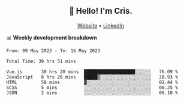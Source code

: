 
<h2 align="center">👋 Hello! I'm Cris.</h2>
<p align="center">
  <a href="https://www.criscunas.dev">Website</a> •
  <a href="https://www.linkedin.com/in/cristophercunas/">LinkedIn</a> 
</p>


📊 **Weekly development breakdown**
<!--START_SECTION:waka-->

```text
From: 09 May 2023 - To: 16 May 2023

Total Time: 39 hrs 51 mins

Vue.js       30 hrs 20 mins  ███████████████████░░░░░░   76.09 %
JavaScript   8 hrs 20 mins   █████▒░░░░░░░░░░░░░░░░░░░   20.93 %
HTML         58 mins         ▓░░░░░░░░░░░░░░░░░░░░░░░░   02.44 %
SCSS         5 mins          ░░░░░░░░░░░░░░░░░░░░░░░░░   00.25 %
JSON         2 mins          ░░░░░░░░░░░░░░░░░░░░░░░░░   00.10 %
```

<!--END_SECTION:waka-->
